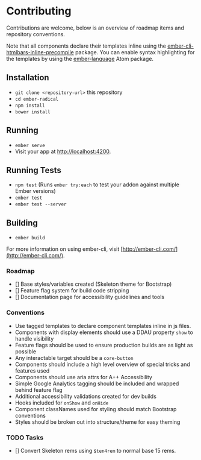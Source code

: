 # Contributing

Contributions are welcome, below is an overview of roadmap items and repository conventions.

Note that all components declare their templates inline using the [ember-cli-htmlbars-inline-precompile](https://github.com/ember-cli/ember-cli-htmlbars-inline-precompile) package. You can enable syntax highlighting for the templates by using the [ember-language](https://atom.io/packages/language-ember) Atom package.

## Installation

* `git clone <repository-url>` this repository
* `cd ember-radical`
* `npm install`
* `bower install`

## Running

* `ember serve`
* Visit your app at [http://localhost:4200](http://localhost:4200).

## Running Tests

* `npm test` (Runs `ember try:each` to test your addon against multiple Ember versions)
* `ember test`
* `ember test --server`

## Building

* `ember build`

For more information on using ember-cli, visit [http://ember-cli.com/](http://ember-cli.com/).

### Roadmap

- [] Base styles/variables created (Skeleton theme for Bootstrap)
- [] Feature flag system for build code stripping
- [] Documentation page for accessibility guidelines and tools

### Conventions

- Use tagged templates to declare component templates inline in js files.
- Components with display elements should use a DDAU property `show` to handle visibility
- Feature flags should be used to ensure production builds are as light as possible
- Any interactable target should be a `core-button`
- Components should include a high level overview of special tricks and features used
- Components should use aria attrs for A++ Accessibility
- Simple Google Analytics tagging should be included and wrapped behind feature flag
- Additional accessibility validations created for dev builds
- Hooks included for `onShow` and `onHide`
- Component classNames used for styling should match Bootstrap conventions
- Styles should be broken out into structure/theme for easy theming

### TODO Tasks

- [] Convert Skeleton rems using `$ten4rem` to normal base 15 rems.
